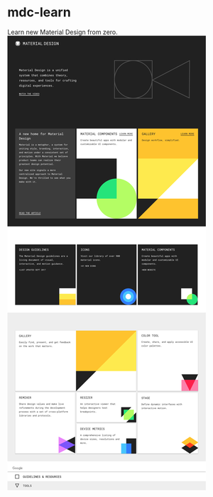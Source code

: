 # mdc-learn
Learn new Material Design from zero.
![image](https://github.com/HashiKudo/mdc-learn/blob/master/MD/material.io_.png)
